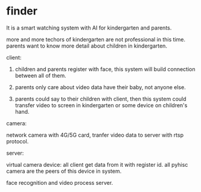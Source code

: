 # finder

It is a smart watching system with AI for kindergarten and parents. 

more and more techors of kindergarten are not professional in this time. parents want to know more detail about children in kindergarten.

client: 

1. children and parents register with face, this system will build connection between all of them.

2. parents only care about video data have their baby, not anyone else.

3. parents could say to their children with client, then this system could transfer video to screen in
   kindergarten or some device on children's hand.


camera:

network camera with 4G/5G card, tranfer video data to server with rtsp protocol.


server:

virtual camera device: all client get data from it with register id. all pyhisc camera are the peers of this
device in system.

face recognition and video process server.
